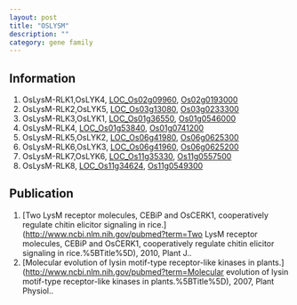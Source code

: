```yaml
---
layout: post
title: "OSLYSM"
description: ""
category: gene family
---
```


## Information
1. OsLysM-RLK1,OsLYK4, [LOC_Os02g09960](http://rice.plantbiology.msu.edu/cgi-bin/ORF_infopage.cgi?orf=LOC_Os02g09960), [Os02g0193000](http://rapdb.dna.affrc.go.jp/viewer/gbrowse_details/irgsp1?name=Os02g0193000)
2. OsLysM-RLK2,OsLYK5, [LOC_Os03g13080](http://rice.plantbiology.msu.edu/cgi-bin/ORF_infopage.cgi?orf=LOC_Os03g13080), [Os03g0233300](http://rapdb.dna.affrc.go.jp/viewer/gbrowse_details/irgsp1?name=Os03g0233300)
3. OsLysM-RLK3,OsLYK1, [LOC_Os01g36550](http://rice.plantbiology.msu.edu/cgi-bin/ORF_infopage.cgi?orf=LOC_Os01g36550), [Os01g0546000](http://rapdb.dna.affrc.go.jp/viewer/gbrowse_details/irgsp1?name=Os01g0546000)
4. OsLysM-RLK4, [LOC_Os01g53840](http://rice.plantbiology.msu.edu/cgi-bin/ORF_infopage.cgi?orf=LOC_Os01g53840), [Os01g0741200](http://rapdb.dna.affrc.go.jp/viewer/gbrowse_details/irgsp1?name=Os01g0741200)
5. OsLysM-RLK5,OsLYK2, [LOC_Os06g41980](http://rice.plantbiology.msu.edu/cgi-bin/ORF_infopage.cgi?orf=LOC_Os06g41980), [Os06g0625300](http://rapdb.dna.affrc.go.jp/viewer/gbrowse_details/irgsp1?name=Os06g0625300)
6. OsLysM-RLK6,OsLYK3, [LOC_Os06g41960](http://rice.plantbiology.msu.edu/cgi-bin/ORF_infopage.cgi?orf=LOC_Os06g41960), [Os06g0625200](http://rapdb.dna.affrc.go.jp/viewer/gbrowse_details/irgsp1?name=Os06g0625200)
7. OsLysM-RLK7,OsLYK6, [LOC_Os11g35330](http://rice.plantbiology.msu.edu/cgi-bin/ORF_infopage.cgi?orf=LOC_Os11g35330), [Os11g0557500](http://rapdb.dna.affrc.go.jp/viewer/gbrowse_details/irgsp1?name=Os11g0557500)
8. OsLysM-RLK8, [LOC_Os11g34624](http://rice.plantbiology.msu.edu/cgi-bin/ORF_infopage.cgi?orf=LOC_Os11g34624), [Os11g0549300](http://rapdb.dna.affrc.go.jp/viewer/gbrowse_details/irgsp1?name=Os11g0549300)

## Publication
1. [Two LysM receptor molecules, CEBiP and OsCERK1, cooperatively regulate chitin elicitor signaling in rice.](http://www.ncbi.nlm.nih.gov/pubmed?term=Two LysM receptor molecules, CEBiP and OsCERK1, cooperatively regulate chitin elicitor signaling in rice.%5BTitle%5D), 2010, Plant J..
2. [Molecular evolution of lysin motif-type receptor-like kinases in plants.](http://www.ncbi.nlm.nih.gov/pubmed?term=Molecular evolution of lysin motif-type receptor-like kinases in plants.%5BTitle%5D), 2007, Plant Physiol..



